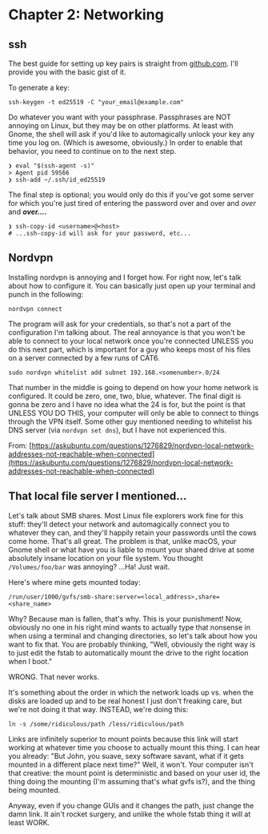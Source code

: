 # Chapter 2: Networking

## ssh

The best guide for setting up key pairs is straight from [github.com](https://docs.github.com/en/authentication/connecting-to-github-with-ssh). I'll provide you with the basic gist of it.

To generate a key:
```
ssh-keygen -t ed25519 -C "your_email@example.com"
```

Do whatever you want with your passphrase. Passphrases are NOT annoying on Linux, but they may be on other platforms. At least with Gnome, the shell will ask if you'd like to automagically unlock your key any time you log on. (Which is awesome, obviously.) In order to enable that behavior, you need to continue on to the next step.

```shell
❯ eval "$(ssh-agent -s)"
> Agent pid 59566
❯ ssh-add ~/.ssh/id_ed25519
```

The final step is optional; you would only do this if you've got some server for which you're just tired of entering the password over and over and *over* and ***over....***

```shell
❯ ssh-copy-id <username>@<host>
# ...ssh-copy-id will ask for your password, etc...
```

## Nordvpn

Installing nordvpn is annoying and I forget how. For right now, let's talk about how to configure it. You can basically just open up your terminal and punch in the following:

```shell
nordvpn connect
```

The program will ask for your credentials, so that's not a part of the configuration I'm talking about. The real annoyance is that you won't be able to connect to your local network once you're connected UNLESS you do this next part, which is important for a guy who keeps most of his files on a server connected by a few runs of CAT6.

```shell
sudo nordvpn whitelist add subnet 192.168.<somenumber>.0/24
```

That number in the middle is going to depend on how your home network is configured. It could be zero, one, two, blue, whatever. The final digit is gonna be zero and I have no idea what the 24 is for, but the point is that UNLESS YOU DO THIS, your computer will only be able to connect to things through the VPN itself. Some other guy mentioned needing to whitelist his DNS server (via `nordvpn set dns`), but I have not experienced this.

From: [https://askubuntu.com/questions/1276829/nordvpn-local-network-addresses-not-reachable-when-connected](https://askubuntu.com/questions/1276829/nordvpn-local-network-addresses-not-reachable-when-connected)

## That local file server I mentioned...

Let's talk about SMB shares. Most Linux file explorers work fine for this stuff: they'll detect your network and automagically connect you to whatever they can, and they'll happily retain your passwords until the cows come home. That's all great. The problem is that, unlike macOS, your Gnome shell or what have you is liable to mount your shared drive at some absolutely insane location on your file system. You thought `/Volumes/foo/bar` was annoying? ...Ha! Just wait.

Here's where mine gets mounted today:

```
/run/user/1000/gvfs/smb-share:server=<local_address>,share=<share_name>
```

Why? Because man is fallen, that's why. This is your punishment! Now, obviously no one in his right mind wants to actually type that nonsense in when using a terminal and changing directories, so let's talk about how you want to fix that. You are probably thinking, "Well, obviously the right way is to just edit the fstab to automatically mount the drive to the right location when I boot."

WRONG. That never works.

It's something about the order in which the network loads up vs. when the disks are loaded up and to be real honest I just don't freaking care, but we're not doing it that way. INSTEAD, we're doing this:

```shell
ln -s /some/ridiculous/path /less/ridiculous/path
```

Links are infinitely superior to mount points because this link will start working at whatever time you choose to actually mount this thing. I can hear you already: "But John, you suave, sexy software savant, what if it gets mounted in a different place next time?" Well, it won't. Your computer isn't that creative: the mount point is deterministic and based on your user id, the thing doing the mounting (I'm assuming that's what gvfs is?), and the thing being mounted.

Anyway, even if you change GUIs and it changes the path, just change the damn link. It ain't rocket surgery, and unlike the whole fstab thing it will at least WORK.

<!-- FIXME: see if this works https://help.ubuntu.com/community/MountCifsFstab -->
